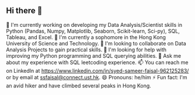 ## Hi there 👋

🔭 I'm currently working on developing my Data Analysis/Scientist skills in Python (Pandas, Numpy, Matplotlib, Seaborn, Scikit-learn, Sci-py), SQL, Tableau, and Excel.
🌱 I'm currently a sophomore in the Hong Kong University of Science and Technology.
👯 I'm looking to collaborate on Data Analysis Projects to gain practical skills.
🤔 I'm looking for help with improving my Python programming and SQL querying abilities.
💬 Ask me about my experience with SQL leetcoding experience.
📫 You can reach me on LinkedIn at https://www.linkedin.com/in/syed-sameer-faisal-962125283/ or by email at ssfaisal@connect.ust.hk.
😄 Pronouns: he/him
⚡ Fun fact: I'm an avid hiker and have climbed several peaks in Hong Kong.
